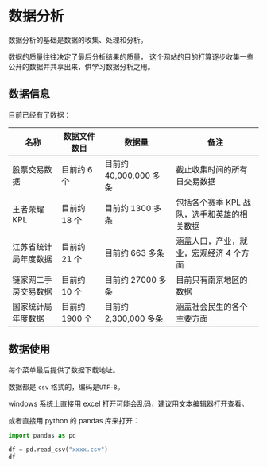 # 数据分析

数据分析的基础是数据的收集、处理和分析。

数据的质量往往决定了最后分析结果的质量，
这个网站的目的打算逐步收集一些公开的数据并共享出来，供学习数据分析之用。

## 数据信息

目前已经有了数据：

| 名称                 | 数据文件数目   | 数据量                 | 备注                                        |
| -------------------- | -------------- | ---------------------- | ------------------------------------------- |
| 股票交易数据         | 目前约 6 个    | 目前约 40,000,000 多条 | 截止收集时间的所有日交易数据                |
| 王者荣耀 KPL         | 目前约 18 个   | 目前约 1300 多条       | 包括各个赛季 KPL 战队，选手和英雄的相关数据 |
| 江苏省统计局年度数据 | 目前约 21 个   | 目前约 663 多条        | 涵盖人口，产业，就业，宏观经济 4 个方面     |
| 链家网二手房交易数据 | 目前约 10 个   | 目前约 27000 多条      | 目前只有南京地区的数据                      |
| 国家统计局年度数据   | 目前约 1900 个 | 目前约 2,300,000 多条  | 涵盖社会民生的各个主要方面                  |

## 数据使用

每个菜单最后提供了数据下载地址。

数据都是 `csv` 格式的，编码是`UTF-8`。

windows 系统上直接用 excel 打开可能会乱码，建议用文本编辑器打开查看。

或者直接用 python 的 pandas 库来打开：

```python
import pandas as pd

df = pd.read_csv("xxxx.csv")
df
```
